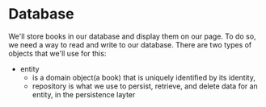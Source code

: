 # Database

We'll store books in our database and display them on our page. To do so, we need a way to read and write to our database. There are two types of objects that we'll use for this:

* entity
  * is a domain object(a book) that is uniquely identified by its identity,
  * repository is what we use to persist, retrieve, and delete data for an entity, in the persistence layter
